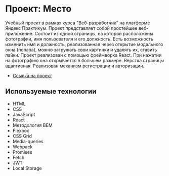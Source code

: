 # Проект: Место

Учебный проект в рамках курса "Веб-разработчик" на платформе Яндекс Практикум. Проект представляет собой простейшее веб-приложение. Состоит из одной страницы, на которой расположены фотографии, имя пользователя и его должность. Есть возможность изменить имя и должность, реализованная через открытие модального окна (попапа), можно загружать свои картинки и удалять их, ставить лайки. Проект реализован с помощью фреймворка React. При нажатии на фотографию она открывается в большем размере. Вёрстка страницы адаптивная. Реализован механизм регистрации и авторизации.

* [Ссылка на проект](https://prettypolyana.github.io/react-mesto-auth/)

## Используемые технологии

* HTML
* CSS
* JavaScript
* React
* Методология BEM
* Flexbox
* CSS Grid
* Media-queries
* Webpack
* Promises
* Fetch
* JWT
* Local Storage
